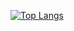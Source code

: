 [![Top Langs](https://github-readme-stats.vercel.app/api/top-langs/?username=LinkProfitSG&layout=compact)](https://github.com/LinkProfitSG/github-readme-stats)
